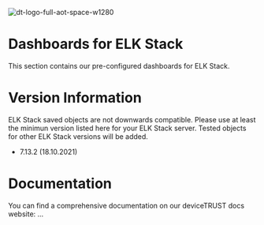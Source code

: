 ![dt-logo-full-aot-space-w1280](https://user-images.githubusercontent.com/83282694/116271495-5219b100-a780-11eb-9e1a-f929d2e3cbdc.png)
# Dashboards for ELK Stack
This section contains our pre-configured dashboards for ELK Stack.

# Version Information
ELK Stack saved objects are not downwards compatible. Please use at least the minimun version listed here for your ELK Stack server. Tested objects for other ELK Stack versions will be added.
- 7.13.2 (18.10.2021)

# Documentation
You can find a comprehensive documentation on our deviceTRUST docs website: ...